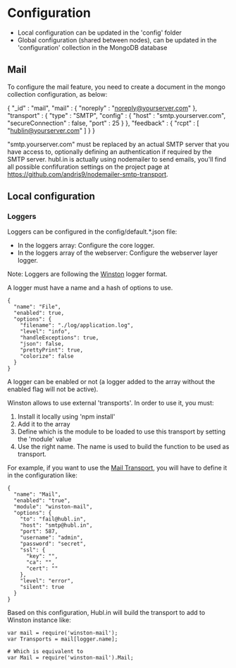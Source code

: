 # Configuration

- Local configuration can be updated in the 'config' folder
- Global configuration (shared between nodes), can be updated in the 'configuration' collection in the MongoDB database

## Mail

  To configure the mail feature, you need to create a document in the mongo collection configuration, as below:

  {
    "_id" : "mail",
    "mail" : {
        "noreply" : "noreply@yourserver.com"
    },
    "transport" : {
        "type" : "SMTP",
        "config" : {
            "host" : "smtp.yourserver.com",
            "secureConnection" : false,
            "port" : 25
        }
    },
    "feedback" : {
        "rcpt" : [
            "hublin@yourserver.com"
        ]
    }
  }

  "smtp.yourserver.com" must be replaced by an actual SMTP server that you have access to, optionally defining an authentication if required by the SMTP server.
  hubl.in is actually using nodemailer to send emails, you'll find all possible confifuration settings on the project page at https://github.com/andris9/nodemailer-smtp-transport.

## Local configuration

### Loggers

Loggers can be configured in the config/default.*.json file:

- In the loggers array: Configure the core logger.
- In the loggers array of the webserver: Configure the webserver layer logger.

Note: Loggers are following the [Winston](https://github.com/winstonjs/winston) logger format.

A logger must have a name and a hash of options to use.

    {
      "name": "File",
      "enabled": true,
      "options": {
        "filename": "./log/application.log",
        "level": "info",
        "handleExceptions": true,
        "json": false,
        "prettyPrint": true,
        "colorize": false
      }
    }

A logger can be enabled or not (a logger added to the array without the enabled flag will not be active).

Winston allows to use external 'transports'. In order to use it, you must:

1. Install it locally using 'npm install'
2. Add it to the array
3. Define which is the module to be loaded to use this transport by setting the 'module' value
4. Use the right name. The name is used to build the function to be used as transport.

For example, if you want to use the [Mail Transport](https://github.com/winstonjs/winston#mail-transport), you will have to define it in the configuration like:

    {
      "name": "Mail",
      "enabled": "true",
      "module": "winston-mail",
      "options": {
        "to": "fail@hubl.in",
        "host": "smtp@hubl.in",
        "port": 587,
        "username": "admin",
        "password": "secret",
        "ssl": {
          "key": "",
          "ca": "",
          "cert": ""
        },
        "level": "error",
        "silent": true
      }
    }

Based on this configuration, Hubl.in will build the transport to add to Winston instance like:

    var mail = require('winston-mail');
    var Transports = mail[logger.name];

    # Which is equivalent to
    var Mail = require('winston-mail').Mail;

